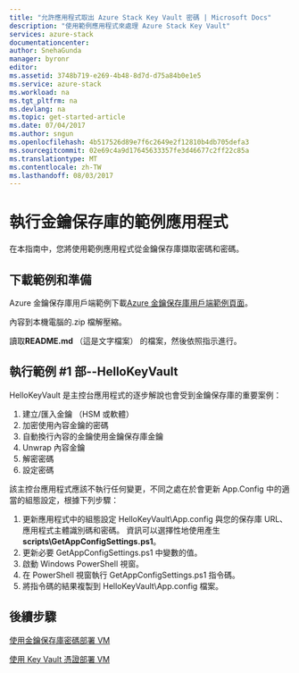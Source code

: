 ```yaml
---
title: "允許應用程式取出 Azure Stack Key Vault 密碼 | Microsoft Docs"
description: "使用範例應用程式來處理 Azure Stack Key Vault"
services: azure-stack
documentationcenter: 
author: SnehaGunda
manager: byronr
editor: 
ms.assetid: 3748b719-e269-4b48-8d7d-d75a84b0e1e5
ms.service: azure-stack
ms.workload: na
ms.tgt_pltfrm: na
ms.devlang: na
ms.topic: get-started-article
ms.date: 07/04/2017
ms.author: sngun
ms.openlocfilehash: 4b517526d89e7f6c2649e2f12810b4db705defa3
ms.sourcegitcommit: 02e69c4a9d17645633357fe3d46677c2ff22c85a
ms.translationtype: MT
ms.contentlocale: zh-TW
ms.lasthandoff: 08/03/2017
---
```

# <a name="run-the-sample-application-for-key-vault"></a>執行金鑰保存庫的範例應用程式

在本指南中，您將使用範例應用程式從金鑰保存庫擷取密碼和密碼。

## <a name="download-the-samples-and-prepare"></a>下載範例和準備
Azure 金鑰保存庫用戶端範例下載[Azure 金鑰保存庫用戶端範例頁面](https://www.microsoft.com/en-us/download/details.aspx?id=45343)。

內容到本機電腦的.zip 檔解壓縮。

讀取**README.md** （這是文字檔案） 的檔案，然後依照指示進行。

## <a name="run-sample-1--hellokeyvault"></a>執行範例 #1 部--HelloKeyVault
HelloKeyVault 是主控台應用程式的逐步解說也會受到金鑰保存庫的重要案例：

1. 建立/匯入金鑰 （HSM 或軟體）
2. 加密使用內容金鑰的密碼
3. 自動換行內容的金鑰使用金鑰保存庫金鑰
4. Unwrap 內容金鑰
5. 解密密碼
6. 設定密碼

該主控台應用程式應該不執行任何變更，不同之處在於會更新 App.Config 中的適當的組態設定，根據下列步驟：

1. 更新應用程式中的組態設定 HelloKeyVault\App.config 與您的保存庫 URL、 應用程式主體識別碼和密碼。 資訊可以選擇性地使用產生**scripts\GetAppConfigSettings.ps1**。
2. 更新必要 GetAppConfigSettings.ps1 中變數的值。
3. 啟動 Windows PowerShell 視窗。
4. 在 PowerShell 視窗執行 GetAppConfigSettings.ps1 指令碼。
5. 將指令碼的結果複製到 HelloKeyVault\App.config 檔案。

## <a name="next-steps"></a>後續步驟
[使用金鑰保存庫密碼部署 VM](azure-stack-kv-deploy-vm-with-secret.md)

[使用 Key Vault 憑證部署 VM](azure-stack-kv-push-secret-into-vm.md)

